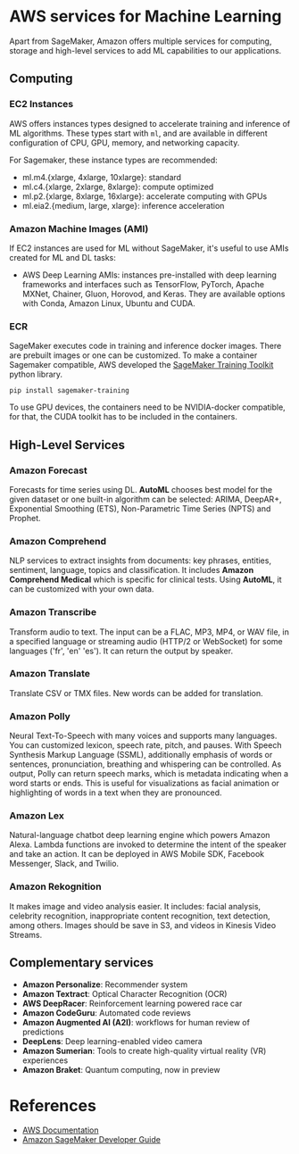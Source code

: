# AWS services for Machine Learning

Apart from SageMaker, Amazon offers multiple services for computing, storage and high-level services to add ML capabilities to our applications.

## Computing 

### EC2 Instances

AWS offers instances types designed to accelerate training and inference of ML algorithms. These types start with `ml`, and are available in different configuration of CPU, GPU, memory, and networking capacity.

For Sagemaker, these instance types are recommended:
- ml.m4.{xlarge, 4xlarge, 10xlarge}: standard
- ml.c4.{xlarge, 2xlarge, 8xlarge}: compute optimized 
- ml.p2.{xlarge, 8xlarge, 16xlarge}: accelerate computing with GPUs
- ml.eia2.{medium, large, xlarge}: inference acceleration 

### Amazon Machine Images (AMI)

If EC2 instances are used for ML without SageMaker, it's useful to use AMIs created for ML and DL tasks:

- AWS Deep Learning AMIs: instances pre-installed with deep learning frameworks and interfaces such as TensorFlow, PyTorch, Apache MXNet, Chainer, Gluon, Horovod, and Keras. They are available options with Conda, Amazon Linux, Ubuntu and CUDA.

### ECR

SageMaker executes code in training and inference docker images. There are prebuilt images or one can be customized. To make a container Sagemaker compatible, AWS developed the [SageMaker Training Toolkit](https://github.com/aws/sagemaker-training-toolkit) python library.

`pip install sagemaker-training`

To use GPU devices, the containers need to be NVIDIA-docker compatible, for that, the CUDA toolkit has to be included in the containers.

## High-Level Services

### Amazon Forecast

Forecasts for time series using DL. **AutoML** chooses best model for the given dataset or one built-in algorithm can be selected: ARIMA, DeepAR+, Exponential Smoothing (ETS), Non-Parametric Time Series (NPTS) and Prophet.

### Amazon Comprehend

NLP services to extract insights from documents: key phrases, entities, sentiment, language, topics and classification. It includes **Amazon Comprehend Medical** which is specific for clinical tests.
Using **AutoML**, it can be customized with your own data.

### Amazon Transcribe

Transform audio to text. The input can be a FLAC, MP3, MP4, or WAV file, in a specified language or streaming audio (HTTP/2 or WebSocket) for some languages ('fr', 'en' 'es'). It can return the output by speaker.

### Amazon Translate

Translate CSV or TMX files. New words can be added for translation.

### Amazon Polly

Neural Text-To-Speech with many voices and supports many languages. You can customized lexicon, speech rate, pitch, and pauses. With Speech Synthesis Markup Language (SSML), additionally emphasis of words or sentences, pronunciation, breathing and whispering can be controlled. 
As output, Polly can return speech marks, which is metadata indicating when a word starts or ends. This is useful for visualizations as facial animation or highlighting of words in a text when they are pronounced. 

### Amazon Lex

Natural-language chatbot deep learning engine which powers Amazon Alexa. Lambda functions are invoked to determine the intent of the speaker and take an action. It can be deployed in AWS Mobile SDK, Facebook Messenger, Slack, and Twilio.

### Amazon Rekognition

It makes image and video analysis easier. It includes: facial analysis, celebrity recognition, inappropriate content recognition, text detection, among others. Images should be save in S3, and videos in Kinesis Video Streams.

## Complementary services

- **Amazon Personalize**: Recommender system
- **Amazon Textract**: Optical Character Recognition (OCR)
- **AWS DeepRacer**: Reinforcement learning powered race car
- **Amazon CodeGuru**: Automated code reviews
- **Amazon Augmented AI (A2I)**: workflows for human review of predictions
- **DeepLens**: Deep learning-enabled video camera
- **Amazon Sumerian**: Tools to create high-quality virtual reality (VR) experiences
- **Amazon Braket**: Quantum computing, now in preview


# References

- [AWS Documentation](https://docs.aws.amazon.com/index.html)
- [Amazon SageMaker Developer Guide](https://docs.aws.amazon.com/sagemaker/latest/dg/sagemaker-dg.pdf)
